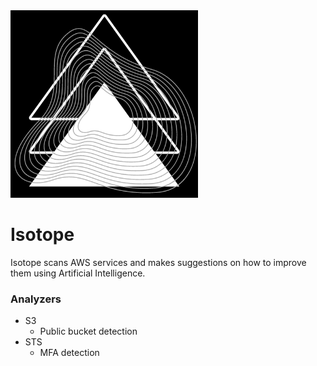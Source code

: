 <picture>
  <source media="(prefers-color-scheme: dark)" srcset="./images/logo-light.png" width="300px;">
  <img alt="Text changing depending on mode. Light: 'So light!' Dark: 'So dark!'" src="./images/logo-dark.png" width="300px;">
</picture>
<br/>

# Isotope

Isotope scans AWS services and makes suggestions on how to improve them using Artificial Intelligence.

### Analyzers

- S3
    - Public bucket detection
- STS
  - MFA detection

